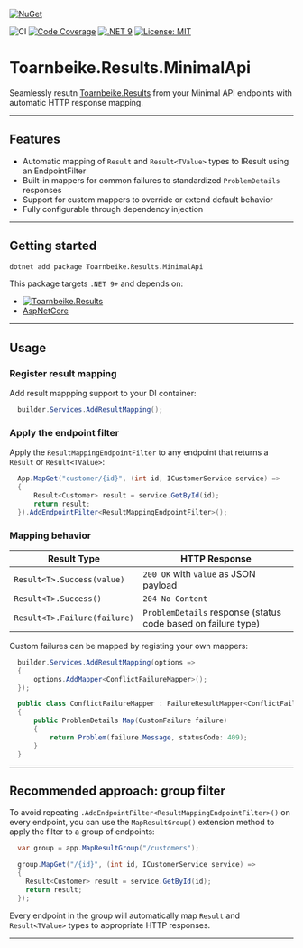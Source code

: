 [![NuGet](https://img.shields.io/nuget/v/Toarnbeike.Results.MinimalApi.svg)](https://www.nuget.org/packages/Toarnbeike.Toarnbeike.Results.MinimalApi)

![CI](https://github.com/Toarnbeike/Toarnbeike.Results/actions/workflows/build.yaml/badge.svg)
[![Code Coverage](https://toarnbeike.github.io/Toarnbeike.Results/badge_shieldsio_linecoverage_brightgreen.svg)](https://github.com/Toarnbeike/Toarnbeike.Results/blob/gh-pages/SummaryGithub.md)
[![.NET 9](https://img.shields.io/badge/.NET-9.0-blueviolet.svg)](https://dotnet.microsoft.com/)
[![License: MIT](https://img.shields.io/badge/license-MIT-blue.svg)](LICENSE)

# Toarnbeike.Results.MinimalApi

Seamlessly resutn [Toarnbeike.Results](https://www.nuget.org/packages/Toarnbeike.Results) from your Minimal API endpoints with automatic HTTP response mapping.

---

## Features

- Automatic mapping of `Result` and `Result<TValue>` types to IResult using an EndpointFilter
- Built-in mappers for common failures to standardized `ProblemDetails` responses
- Support for custom mappers to override or extend default behavior
- Fully configurable through dependency injection

---

## Getting started

``` bash
dotnet add package Toarnbeike.Results.MinimalApi
```

This package targets `.NET 9+` and depends on:
- [![Toarnbeike.Results](https://img.shields.io/badge/Toarnbeike.Results-v1.0.0-info)](https://www.nuget.org/packages/Toarnbeike.Results/1.0.0)
- [AspNetCore](https://learn.microsoft.com/en-us/aspnet/core/fundamentals/metapackage-app?view=aspnetcore-9.0)

---

## Usage

### Register result mapping
Add result mappping support to your DI container:
``` csharp
  builder.Services.AddResultMapping();
```

### Apply the endpoint filter
Apply the `ResultMappingEndpointFilter` to any endpoint that returns a `Result` or `Result<TValue>`:
``` csharp
  App.MapGet("customer/{id}", (int id, ICustomerService service) =>
  {
      Result<Customer> result = service.GetById(id);
      return result;
  }).AddEndpointFilter<ResultMappingEndpointFilter>();
```

### Mapping behavior
| Result Type                   | HTTP Response                                                 | 
|-------------------------------|---------------------------------------------------------------|
| `Result<T>.Success(value)`    | `200 OK` with `value` as JSON payload                         |
| `Result<T>.Success()`         | `204 No Content`                                              |
| `Result<T>.Failure(failure)`  | `ProblemDetails` response (status code based on failure type) |

Custom failures can be mapped by registing your own mappers:
``` csharp
  builder.Services.AddResultMapping(options =>
  {
      options.AddMapper<ConflictFailureMapper>();
  });

  public class ConflictFailureMapper : FailureResultMapper<ConflictFailure>
  {
      public ProblemDetails Map(CustomFailure failure)
      {
          return Problem(failure.Message, statusCode: 409);
      }
  }
```

---

## Recommended approach: group filter
To avoid repeating `.AddEndpointFilter<ResultMappingEndpointFilter>()` on every endpoint, 
you can use the `MapResultGroup()` extension method to apply the filter to a group of endpoints:

```csharp
  var group = app.MapResultGroup("/customers");

  group.MapGet("/{id}", (int id, ICustomerService service) =>
  {
    Result<Customer> result = service.GetById(id);
    return result;
  });
```

Every endpoint in the group will automatically map `Result` and `Result<TValue>` types to appropriate HTTP responses.

---